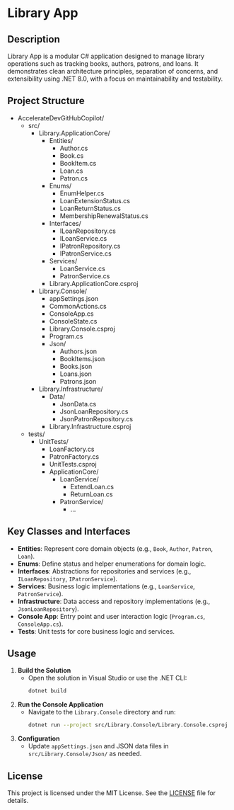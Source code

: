 # Library App

## Description

Library App is a modular C# application designed to manage library operations such as tracking books, authors, patrons, and loans. It demonstrates clean architecture principles, separation of concerns, and extensibility using .NET 8.0, with a focus on maintainability and testability.

## Project Structure

- AccelerateDevGitHubCopilot/
  - src/
    - Library.ApplicationCore/
      - Entities/
        - Author.cs
        - Book.cs
        - BookItem.cs
        - Loan.cs
        - Patron.cs
      - Enums/
        - EnumHelper.cs
        - LoanExtensionStatus.cs
        - LoanReturnStatus.cs
        - MembershipRenewalStatus.cs
      - Interfaces/
        - ILoanRepository.cs
        - ILoanService.cs
        - IPatronRepository.cs
        - IPatronService.cs
      - Services/
        - LoanService.cs
        - PatronService.cs
      - Library.ApplicationCore.csproj
    - Library.Console/
      - appSettings.json
      - CommonActions.cs
      - ConsoleApp.cs
      - ConsoleState.cs
      - Library.Console.csproj
      - Program.cs
      - Json/
        - Authors.json
        - BookItems.json
        - Books.json
        - Loans.json
        - Patrons.json
    - Library.Infrastructure/
      - Data/
        - JsonData.cs
        - JsonLoanRepository.cs
        - JsonPatronRepository.cs
      - Library.Infrastructure.csproj
  - tests/
    - UnitTests/
      - LoanFactory.cs
      - PatronFactory.cs
      - UnitTests.csproj
      - ApplicationCore/
        - LoanService/
          - ExtendLoan.cs
          - ReturnLoan.cs
        - PatronService/
          - ...

## Key Classes and Interfaces

- **Entities**: Represent core domain objects (e.g., `Book`, `Author`, `Patron`, `Loan`).
- **Enums**: Define status and helper enumerations for domain logic.
- **Interfaces**: Abstractions for repositories and services (e.g., `ILoanRepository`, `IPatronService`).
- **Services**: Business logic implementations (e.g., `LoanService`, `PatronService`).
- **Infrastructure**: Data access and repository implementations (e.g., `JsonLoanRepository`).
- **Console App**: Entry point and user interaction logic (`Program.cs`, `ConsoleApp.cs`).
- **Tests**: Unit tests for core business logic and services.

## Usage

1. **Build the Solution**
   - Open the solution in Visual Studio or use the .NET CLI:
     ```sh
     dotnet build
     ```
2. **Run the Console Application**
   - Navigate to the `Library.Console` directory and run:
     ```sh
     dotnet run --project src/Library.Console/Library.Console.csproj
     ```
3. **Configuration**
   - Update `appSettings.json` and JSON data files in `src/Library.Console/Json/` as needed.

## License

This project is licensed under the MIT License. See the [LICENSE](LICENSE) file for details.
